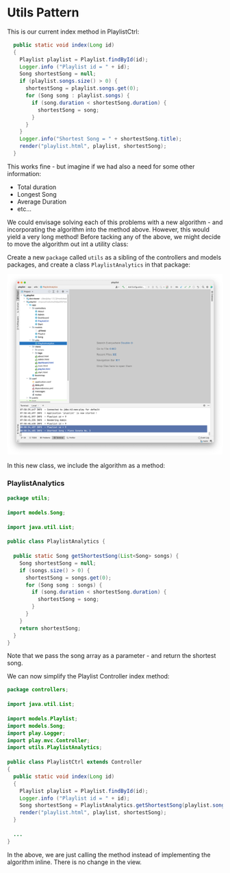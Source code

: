 # Utils Pattern

This is our current index method in PlaylistCtrl:

~~~java
  public static void index(Long id)
  {
    Playlist playlist = Playlist.findById(id);
    Logger.info ("Playlist id = " + id);
    Song shortestSong = null;
    if (playlist.songs.size() > 0) {
      shortestSong = playlist.songs.get(0);
      for (Song song : playlist.songs) {
        if (song.duration < shortestSong.duration) {
          shortestSong = song;
        }
      }
    }
    Logger.info("Shortest Song = " + shortestSong.title);
    render("playlist.html", playlist, shortestSong);
  }
~~~

This works fine - but imagine if we had also a need for some other information:

- Total duration
- Longest Song
- Average Duration
- etc...

We could envisage solving each of this problems with a new algorithm - and incorporating the algorithm into the method above. However, this would yield a very long method! Before tacking any of the above, we might decide to move the algorithm out int a utility class:

Create a new `package` called `utils` as a sibling of the controllers and models packages, and create a class `PlaylistAnalytics` in that package:

![](img/06.png)

In this new class, we include the algorithm as a method:

### PlaylistAnalytics

~~~java
package utils;

import models.Song;

import java.util.List;

public class PlaylistAnalytics {
  
  public static Song getShortestSong(List<Song> songs) {
    Song shortestSong = null;
    if (songs.size() > 0) {
      shortestSong = songs.get(0);
      for (Song song : songs) {
        if (song.duration < shortestSong.duration) {
          shortestSong = song;
        }
      }
    }
    return shortestSong;
  }
}
~~~

Note that we pass the song array as a parameter - and return the shortest song.

We can now simplify the Playlist Controller index method:

~~~java
package controllers;

import java.util.List;

import models.Playlist;
import models.Song;
import play.Logger;
import play.mvc.Controller;
import utils.PlaylistAnalytics;

public class PlaylistCtrl extends Controller
{
  public static void index(Long id)
  {
    Playlist playlist = Playlist.findById(id);
    Logger.info ("Playlist id = " + id);
    Song shortestSong = PlaylistAnalytics.getShortestSong(playlist.songs);
    render("playlist.html", playlist, shortestSong);
  }

  ...
}
~~~

In the above, we are just calling the method instead of implementing the algorithm inline. There is no change in the view.

